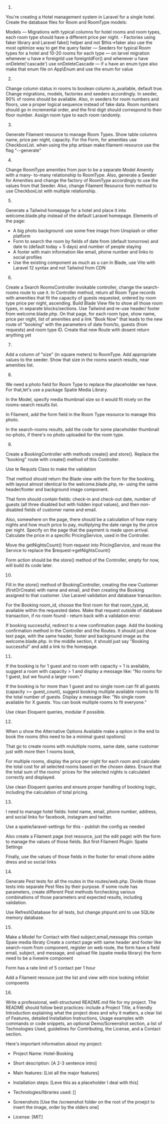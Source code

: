 1.

You're creating a Hotel management system in Laravel for a single hotel. Create the database files for Room and
RoomType models:

Models
—
Migrations with typical columns for hotel rooms and room types, each room type should have a different price per night. -
Factories using faker library and Laravel fake() helper and not $this->faker
also use the most optimize way to get the query faster
—
Seeders for typical Room types for a hotel and 10-20 rooms for each type
—
on larvel migration whenever u have e foreignId use foreignIdFor() and whenever u have onDelete('cascade') use onDeleteCascade
—
if u have an enum type also make that enum file on App\Enum and use the enum for value

2.

Change column status in rooms to boolean column is_available, default true. Change migrations, models, factories and seeders accordingly. In seeder, 90% of rooms should be available.
Also, in seeders for room numbers and floors, use a proper logical sequence instead of fake data. Room numbers should go in incremental order, and the first digit should correspond to their floor number. Assign room type to each room randomly.

3.

Generate Filament resource to manage Room Types. Show table columns name, price per night, capacity. For the Form, for amenities use CheckboxList.
when using the php artisan make:filament-resource use the flag "--generate"

4.

Change RoomType amenities from json to be a separate Model Amenity with a many- to-many relationship to RoomType.
Also, generate a Seeder for Amenities and change the factory of RoomType accordingly to use the values from that Seeder.
Also, change Filament Resource form method to use CheckboxList with multiple relationship.

5.

Generate a Tailwind homepage for a hotel and place it into welcome.blade.php instead of the default Laravel homepage.
Elements of the page:

- A big photo background: use some free image from Unsplash or other platform
- Form to search the room by fields of date from (default tomorrow) and date to (default today + 5 days) and number of people staying
- A footer with main information like email, phone number and links to social profiles
- Use the existing component as much as u can
In Blade, use Vite with Laravel 12 syntax and not Tailwind from CDN

6.

Create a Search RoomsController invokable controller, change the search-rooms route to use it.
In Controller method, return all Room Type records with amenities that fit the capacity of guests requested, ordered by room type price per night, ascending.
Build Blade View file to show all those room types, in separate blocks/sections. Use Tailwind and re-use header/ footer from welcome.blade.php. On that page, for each room type, show name, price per night, list of amenities and a link "Book Now" that leads to the new route of "booking" with the parameters of date from/to, guests (from requests) and room type ID. Create that new Route with dosent return anything yet

7.

Add a column of "size" (in square meters) to RoomType. Add appropriate values to the seeder. Show that size in the rooms search results, near amenities list.

8.

We need a photo field for Room Type to replace the placeholder we have. For that,let's use a package Spatie Media Library.

In the Model, specify media thumbnail size so it would fit nicely on the rooms-search results list.

In Filament, add the form field in the Room Type resource to manage this photo.

In the search-rooms results, add the code for some placeholder thumbnail no-photo, if there's no photo uploaded for the room type.

9.

Create a BookingController with methods create() and store(). Replace
the "booking" route with create() method of this Controller.

Use te Requsts Class to make the validation

That method should return the Blade view with the form for the
booking, with layout almost identical to the welcome.blade.php, re-
using the same header/footer and background image component.

That form should contain fields: check-in and check-out date, number
of guests (all three disabled but with hidden input values), and then
non-disabled fields of customer name and email.

Also, somewhere on the page, there should be a calculation of how
many nights and how much price to pay, multiplying the date range by
the price per night. Specify on the page that the payment is made upon
arrival. Calculate the price in a specific PricingService, used in the
Controller.

Move the getNightsCount() from request into PricingService, and reuse the Service to replace the $request->getNightsCount()

Form action should be the store() method of the Controller, empty for
now, will build its code later.

10.

Fill in the store() method of BookingController, creating the
new Customer (firstOrCreate) with name and email, and
then creating the Booking assigned to that customer. Use
Laravel validation and database transaction.

For the Booking room_id, choose the first room for that
room_type_id, available within the requested dates. Make
that request outside of database transaction, if no room
found - return back with a validation error.

If booking successful, redirect to a new confirmation page.
Add the booking confirmation method in the Controller and
the Routes. It should just show text page, with the same
header, footer and background image as the
welcome.blade.php. In the middle section, it should just say
"Booking successful" and add a link to the homepage.

11.

If the booking is for 1 guest and no room with capacity = 1 is available, suggest a room with capacity > 1 and display a message like: "No rooms for 1 guest, but we found a larger room."

If the booking is for more than 1 guest and no single room can fit all guests (capacity >= guest_count), suggest booking multiple available rooms to fit the total number of guests. Display a message like: "No single room available for X guests. You can book multiple rooms to fit everyone."

Use clean Eloquent queries, modular if possible.

12.

When u show the Alternative Options Available
make a option in the end to book the rooms (this need to be a minimal guest opstions)

That go to create rooms with mulultiple rooms, same date, same customer just with more then 1 rooms book,

For multiple rooms, display the price per night for each room and calculate the total cost for all selected rooms based on the chosen dates.
Ensure that the total sum of the rooms' prices for the selected nights is calculated correctly and displayed.

Use clean Eloquent queries and ensure proper handling of booking logic, including the calculation of total pricing.

13.

I need to manage hotel fields: hotel name, email, phone number, address, and social links for facebook, instagram and twitter.

Use a spatie/laravel-settings for this - publish the config as needed

Also create a Filament page (not resource, just the edit page) with the form to manage the values of those fields. But first Filament Plugin: Spatie Settings

Finally, use the values of those fields in the footer for email chone addre dress and so social links

14.

Generate Pest tests for all the routes in the routes/web.php. Divide those tests into separate Pest files by their purpose. If some route has parameters, create different Pest methods forchecking various combinations of those parameters and expected results, including validation.

Use RefreshDatabase for all tests, but change phpunit.xml to use SQLite memory database.

15.

Make a Model for Contact with filed subject,email,message this contain Spaie media libraty
Create a contact page with same header and footer like search-room from component, register on web route, the form have a field email, subject, and message, and upload file (spatie media library) the form need to be a livewire component

Form has a rate limit of 5 contact per 1 hour

Add a Filament resouce just the list and view with nice looking infolist compoents

16.

Write a professional, well-structured README.md file for my project.
The README should follow best practices: include a Project Title, a friendly Introduction explaining what the project does and why it matters, a clear list of Features, detailed Installation Instructions, Usage examples with commands or code snippets, an optional Demo/Screenshot section, a list of Technologies Used, guidelines for Contributing, the License, and a Contact section.

Here's important information about my project:

- Project Name: Hotel-Booking

- Short description: [A 2-3 sentence intro]

- Main features: [List all the major features]

- Installation steps: [Leve this as a placeholder I deal with this]

- Technologies/libraries used: []

- Screenshots [Use the /screenshot folder on the root of the proejct to insert the image, order by the olders one]

- License: [MIT]
